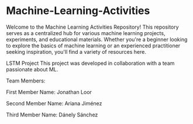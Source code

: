 # Machine-Learning-Activities
Welcome to the Machine Learning Activities Repository! This repository serves as a centralized hub for various machine learning projects, experiments, and educational materials. Whether you're a beginner looking to explore the basics of machine learning or an experienced practitioner seeking inspiration, you'll find a variety of resources here.

LSTM Project
This project was developed in collaboration with a team passionate about ML.  

Team Members:

First Member Name: Jonathan Loor

Second Member Name: Ariana Jiménez

Third Member Name: Dánely Sánchez
